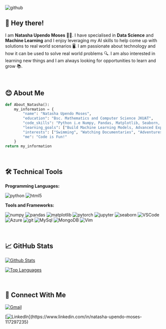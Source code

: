 ﻿![github](https://img.shields.io/badge/GitHub-000000?style=for-the-badge&logo=GitHub&logoColor=white)
## :wave: Hey there!

I am **Natasha Upendo Moses** :woman_technologist:. I have specialised in **Data Science** and **Machine Learning** and I enjoy leveraging my AI skills to help come up with solutions to real world scenarios :desktop_computer:. I am passionate about technology and how it can be used to solve real world problems :mag:. I am also interested in learning new things and I am always looking for opportunities to learn and grow :books:.

<br/>

## :blush: About Me

``` py
def About_Natasha():
    my_information = {
        "name": "Natasha Upendo Moses",
        "education": "Bsc. Mathematics and Computer Science JKUAT",
        "code_skills": "Python i.e Numpy, Pandas, Matplotlib, Seaborn, Sci-kit Learn",
        "learning_goals": ["Build Machine Learning Models, Advanced Exploratory Data Analysis"],
        "interests": ["Swimming", "Watching Documentaries", "Adventures"],
        "me": "Code is Fun!"
    }
return my_information
```

<br/>

## :hammer_and_wrench: Technical Tools

**Programming Languages:** 

![python](https://img.shields.io/badge/Python-3776AB?style=for-the-badge&logo=Python&logoColor=white)
![html5](https://img.shields.io/badge/html5-000000?style=for-the-badge&logo=html5&logoColor=white)

**Tools and Frameworks:**

![numpy](https://img.shields.io/badge/numpy-013243?style=for-the-badge&logo=numpy&logoColor=white)
![pandas](https://img.shields.io/badge/pandas-150458?style=for-the-badge&logo=pandas&logoColor=white)
![matplotlib](https://img.shields.io/badge/matplotlib-000000?style=for-the-badge&logo=matplotlib&logoColor=white)
![pytorch](https://img.shields.io/badge/pytorch-EE4C2C?style=for-the-badge&logo=pytorch&logoColor=white)
![jupyter](https://img.shields.io/badge/jupyter-F37626?style=for-the-badge&logo=pytorch&logoColor=white)
![seaborn](https://img.shields.io/badge/seaborn-000000?style=for-the-badge&logo=seaborn&logoColor=white)
![VSCode](https://img.shields.io/badge/VSCode-0078D4?style=for-the-badge&logo=visual%20studio%20code&logoColor=white)
![Azure](https://img.shields.io/badge/Azure-0078D4?style=for-the-badge&logo=Azure&logoColor=white)
![git](https://img.shields.io/badge/git-F05032?style=for-the-badge&logo=git&logoColor=white)
![MySql](https://img.shields.io/badge/MySql-4479A1?style=for-the-badge&logo=MySql&logoColor=white)
![MongoDB](https://img.shields.io/badge/MongoDB-Atlas-brightgreen)
![Vim](https://img.shields.io/badge/VIM-%2311AB00.svg?&style=for-the-badge&logo=vim&logoColor=white)

<br/>

## :chart_with_upwards_trend: GitHub Stats

[![Github Stats](https://github-readme-stats.vercel.app/api?username=Natasha-Moses)](https://github-readme-stats.vercel.app/api?username=Natasha-Moses&show_icons=true)

[![Top Languages](https://github-readme-stats.vercel.app/api/top-langs/?username=Natasha-Moses&layout=compact)](https://github.com/NatashaMoses/)

<br/>

## :link: Connect With Me

[![Gmail](https://img.shields.io/badge/Gmail-D14836?style=for-the-badge&logo=gmail&logoColor=white)](mailto:natmos910@gmail.com)

[![LinkedIn](https://img.shields.io/badge/LinkedIn-0077B5?style=for-the-badge&logo=linkedin&logoColor=white")](https://www.linkedin.com/in/natasha-upendo-moses-117297235)
